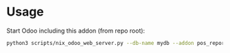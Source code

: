 # Usage

Start Odoo including this addon (from repo root):

```bash
python3 scripts/nix_odoo_web_server.py --db-name mydb --addon pos_report_session_summary
```
